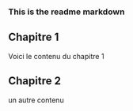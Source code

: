 ### This is the readme markdown

## Chapitre 1

Voici le contenu du chapitre 1

## Chapitre 2

un autre contenu
